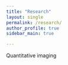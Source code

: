 ```yaml
---
title: "Research"
layout: single
permalink: /research/
author_profile: true
sidebar_main: true

---
```

Quantitative imaging
